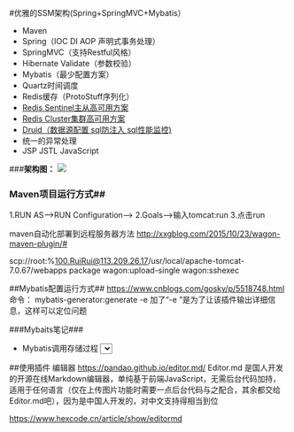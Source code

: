 #优雅的SSM架构(Spring+SpringMVC+Mybatis）
- Maven
- Spring（IOC DI AOP 声明式事务处理）
- SpringMVC（支持Restful风格）
- Hibernate Validate（参数校验）
- Mybatis（最少配置方案）
- Quartz时间调度
- Redis缓存（ProtoStuff序列化）
- [Redis Sentinel主从高可用方案](http://wosyingjun.iteye.com/blog/2289593)
- [Redis Cluster集群高可用方案](http://wosyingjun.iteye.com/blog/2289220)
- [Druid（数据源配置 sql防注入 sql性能监控)](http://wosyingjun.iteye.com/blog/2306139)
- 统一的异常处理
- JSP JSTL JavaScript

###**架构图：**
![](http://i.imgur.com/vc6iu0X.png)

### Maven项目运行方式##
1.RUN AS-->RUN Configuration-->
2.Goals-->输入tomcat:run
3.点击run


maven自动化部署到远程服务器方法
http://xxgblog.com/2015/10/23/wagon-maven-plugin/#

scp://root:%100.RuiRui@113.209.26.17/usr/local/apache-tomcat-7.0.67/webapps
package wagon:upload-single wagon:sshexec

##Mybatis配置运行方式##
https://www.cnblogs.com/gosky/p/5518748.html
命令： mybatis-generator:generate  -e  加了“-e ”是为了让该插件输出详细信息，这样可以定位问题

###Mybaits笔记###
- Mybatis调用存储过程
    <select id="bugWithProcedure" statementType="CALLABLE">
        call execute_buy(
          #{userId,jdbcType=BIGINT,mode=IN},
          #{goodsId,jdbcType=BIGINT,mode=IN},
          #{title,jdbcType=VARCHAR,mode=IN},
          #{result,jdbcType=INTEGER,mode=OUT}
        )
    </select>
 

 ##使用插件
 编辑器   https://pandao.github.io/editor.md/
 Editor.md 是国人开发的开源在线Markdown编辑器，单纯基于前端JavaScript，无需后台代码加持，适用于任何语言（仅在上传图片功能时需要一点后台代码与之配合，其余都交给Editor.md吧），因为是中国人开发的，对中文支持得相当到位
 
 https://www.hexcode.cn/article/show/editormd